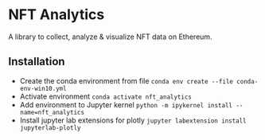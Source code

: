 # NFT Analytics
A library to collect, analyze & visualize NFT data on Ethereum.

## Installation
+ Create the conda environment from file `conda env create --file conda-env-win10.yml`
+ Activate environment `conda activate nft_analytics`
+ Add environment to Jupyter kernel `python -m ipykernel install --name=nft_analytics`
+ Install jupyter lab extensions for plotly `jupyter labextension install jupyterlab-plotly`
